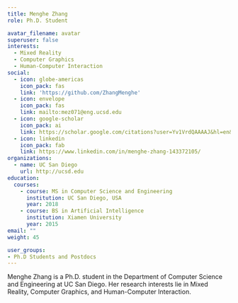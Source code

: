 ```yaml
---
title: Menghe Zhang
role: Ph.D. Student

avatar_filename: avatar
superuser: false
interests:
  - Mixed Reality
  - Computer Graphics
  - Human-Computer Interaction
social:
  - icon: globe-americas
    icon_pack: fas
    link: 'https://github.com/ZhangMenghe'
  - icon: envelope
    icon_pack: fas
    link: mailto:mez071@eng.ucsd.edu
  - icon: google-scholar
    icon_pack: ai
    link: https://scholar.google.com/citations?user=Yv1VrdQAAAAJ&hl=en&authuser=1&oi=sra
  - icon: linkedin
    icon_pack: fab
    link: https://www.linkedin.com/in/menghe-zhang-143372105/
organizations:
  - name: UC San Diego
    url: http://ucsd.edu
education:
  courses:
    - course: MS in Computer Science and Engineering
      institution: UC San Diego, USA
      year: 2018
    - course: BS in Artificial Intelligence
      institution: Xiamen University
      year: 2015
email: ""
weight: 45

user_groups:
- Ph.D Students and Postdocs
---
```

Menghe Zhang is a Ph.D. student in the Department of Computer Science and Engineering at UC San Diego. Her research interests lie in Mixed Reality, Computer Graphics, and Human-Computer Interaction.
